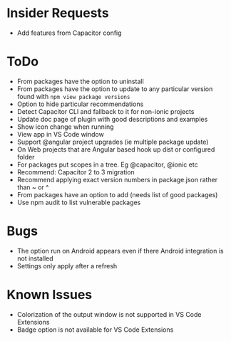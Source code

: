 # Insider Requests
- Add features from Capacitor config

# ToDo
- From packages have the option to uninstall
- From packages have the option to update to any particular version found with `npm view package versions`
- Option to hide particular recommendations
- Detect Capacitor CLI and fallback to it for non-ionic projects
- Update doc page of plugin with good descriptions and examples
- Show icon change when running
- View app in VS Code window
- Support @angular project upgrades (ie multiple package update)
- On Web projects that are Angular based hook up dist or configured folder
- For packages put scopes in a tree. Eg @capacitor, @ionic etc
- Recommend: Capacitor 2 to 3 migration
- Recommend applying exact version numbers in package.json rather than ~ or ^
- From packages have an option to add (needs list of good packages)
- Use npm audit to list vulnerable packages

# Bugs
- The option run on Android appears even if there Android integration is not installed
- Settings only apply after a refresh

# Known Issues
- Colorization of the output window is not supported in VS Code Extensions
- Badge option is not available for VS Code Extensions
